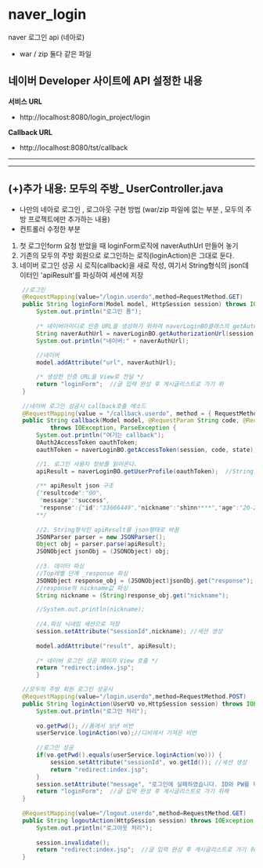 # naver_login
naver 로그인 api (네아로)
- war / zip 둘다 같은 파일 

## 네이버 Developer 사이트에 API 설정한 내용
**서비스 URL**
- http://localhost:8080/login_project/login

**Callback URL**
- http://localhost:8080/tst/callback

-------------
-------------
## (+)추가 내용: 모두의 주방_ UserController.java  
- 나만의 네아로 로그인 , 로그아웃 구현 방법  (war/zip 파일에 없는 부분 , 모두의 주방 프로젝트에만 추가하는 내용)
- 컨트롤러 수정한 부분
 1. 첫 로그인form 요청 받았을 때 loginForm로직에 naverAuthUrl 만들어 놓기
 2. 기존의 모두의 주방 회원으로 로그인하는 로직(loginAction)은 그대로 둔다. 
 3. 네이버 로그인 성공 시 로직(callback)을 새로 작성, 여기서 String형식의 json데이터인 'apiResult'를 파싱하여 세션에 저장

```java 
	//로그인
	@RequestMapping(value="/login.userdo",method=RequestMethod.GET)
	public String loginForm(Model model, HttpSession session) throws IOException {   //사용자 입력값을 request가 아닌 command가 받게 하기 위해 boardVO를 매개변수로 선언
		System.out.println("로그인 폼");
		
		/* 네이버아이디로 인증 URL을 생성하기 위하여 naverLoginBO클래스의 getAuthorizationUrl메소드 호출 */
		String naverAuthUrl = naverLoginBO.getAuthorizationUrl(session);
		System.out.println("네이버:" + naverAuthUrl);
		
		//네이버 
		model.addAttribute("url", naverAuthUrl);

		/* 생성한 인증 URL을 View로 전달 */
		return "loginForm";  //글 입력 완성 후 게시글리스트로 가기 위
	}
	
	//네이버 로그인 성공시 callback호출 메소드
	@RequestMapping(value = "/callback.userdo", method = { RequestMethod.GET, RequestMethod.POST })
	public String callback(Model model, @RequestParam String code, @RequestParam String state, HttpSession session)
			throws IOException, ParseException {
		System.out.println("여기는 callback");
		OAuth2AccessToken oauthToken;
        oauthToken = naverLoginBO.getAccessToken(session, code, state);

        //1. 로그인 사용자 정보를 읽어온다.
		apiResult = naverLoginBO.getUserProfile(oauthToken);  //String형식의 json데이터
		
		/** apiResult json 구조
		{"resultcode":"00",
		 "message":"success",
		 "response":{"id":"33666449","nickname":"shinn****","age":"20-29","gender":"M","email":"shinn0608@naver.com","name":"\uc2e0\ubc94\ud638"}}
		**/
		
		//2. String형식인 apiResult를 json형태로 바꿈
		JSONParser parser = new JSONParser();
		Object obj = parser.parse(apiResult);
		JSONObject jsonObj = (JSONObject) obj;
		
		//3. 데이터 파싱 
		//Top레벨 단계 _response 파싱
		JSONObject response_obj = (JSONObject)jsonObj.get("response");
		//response의 nickname값 파싱
		String nickname = (String)response_obj.get("nickname");

		//System.out.println(nickname);
		
		//4.파싱 닉네임 세션으로 저장
		session.setAttribute("sessionId",nickname); //세션 생성
		
		model.addAttribute("result", apiResult);
	     
		/* 네이버 로그인 성공 페이지 View 호출 */
		return "redirect:index.jsp";
		}

	//모두의 주방 회원 로그인 성공시
	@RequestMapping(value="/login.userdo",method=RequestMethod.POST)
	public String loginAction(UserVO vo,HttpSession session) throws IOException {   //사용자 입력값을 request가 아닌 command가 받게 하기 위해 boardVO를 매개변수로 선언
		System.out.println("로그인 처리");
		
		vo.getPwd(); //폼에서 보낸 비번 
		userService.loginAction(vo);//디비에서 가져온 비번
		
		//로그인 성공
		if(vo.getPwd().equals(userService.loginAction(vo))) {	
			session.setAttribute("sessionId", vo.getId()); //세션 생성
			return "redirect:index.jsp";
		}
		session.setAttribute("message", "로그인에 실패하였습니다. ID와 PW를 확인해주세요!");
		return "loginForm";  //글 입력 완성 후 게시글리스트로 가기 위해
	}
	
	@RequestMapping(value="/logout.userdo",method=RequestMethod.GET)
	public String logoutAction(HttpSession session) throws IOException {   //사용자 입력값을 request가 아닌 command가 받게 하기 위해 boardVO를 매개변수로 선언
		System.out.println("로그아웃 처리");
		
		session.invalidate();	
		return "redirect:index.jsp";  //글 입력 완성 후 게시글리스트로 가기 위해
	}
```

